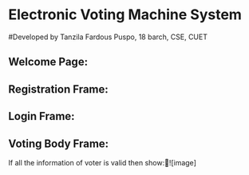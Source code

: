 # Electronic Voting Machine System
#Developed by Tanzila Fardous Puspo, 18 barch, CSE, CUET


## Welcome Page:
## Registration Frame:
## Login Frame:
## Voting Body Frame:
If all the information of voter is valid then show:![image]

